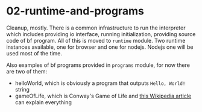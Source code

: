 # 02-runtime-and-programs

Cleanup, mostly. There is a common infrastructure to run the interpreter which includes providing io interface, running initialization, providing source code of bf program. All of this is moved to `runtime` module. Two runtime instances available, one for browser and one for nodejs. Nodejs one will be used most of the time.

Also examples of bf programs provided in `programs` module, for now there are two of them:

- helloWorld, which is obviously a program that outputs `Hello, World!` string
- gameOfLife, which is Conway's Game of Life and [this Wikipedia article](https://en.wikipedia.org/wiki/Conway%27s_Game_of_Life) can explain everything
